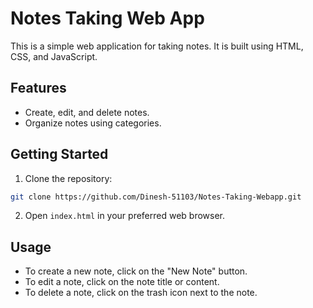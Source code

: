 # Notes Taking Web App

This is a simple web application for taking notes. It is built using HTML, CSS, and JavaScript.

## Features

- Create, edit, and delete notes.
- Organize notes using categories.

## Getting Started

1. Clone the repository:

```bash
git clone https://github.com/Dinesh-51103/Notes-Taking-Webapp.git
```

2. Open `index.html` in your preferred web browser.

## Usage

- To create a new note, click on the "New Note" button.
- To edit a note, click on the note title or content.
- To delete a note, click on the trash icon next to the note.
